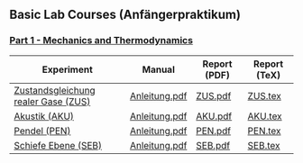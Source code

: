 ## Basic Lab Courses (Anfängerpraktikum)
### [Part 1 - Mechanics and Thermodynamics](https://www.ph.tum.de/academics/org/labs/ap/ap1/)
| Experiment | Manual  | Report (PDF) | Report (TeX) | 
| ------------- |  ------------- | ------------- | ------------- |
| [Zustandsgleichung realer Gase (ZUS)](ZUS/)  | [Anleitung.pdf](https://www.ph.tum.de/academics/org/labs/ap/ap1/ZUS.pdf) | [ZUS.pdf](/ZUS/zus.pdf) | [ZUS.tex](/ZUS/zus.tex) | 
| [Akustik (AKU)](AKU/)  | [Anleitung.pdf](https://www.ph.tum.de/academics/org/labs/ap/ap1/AKU.pdf) | [AKU.pdf](/AKU/aku.pdf)  | [AKU.tex](/AKU/aku.tex)  |
| [Pendel (PEN)](PEN/)  | [Anleitung.pdf](https://www.ph.tum.de/academics/org/labs/ap/ap1/PEN.pdf) | [PEN.pdf](/PEN/pen.pdf) | [PEN.tex](/PEN/pen.tex)  |
| [Schiefe Ebene (SEB)](SEB/)  | [Anleitung.pdf](https://www.ph.tum.de/academics/org/labs/ap/ap1/SEB.pdf) | [SEB.pdf](/SEB/seb.pdf) | [SEB.tex](/SEB/seb.tex)  |

